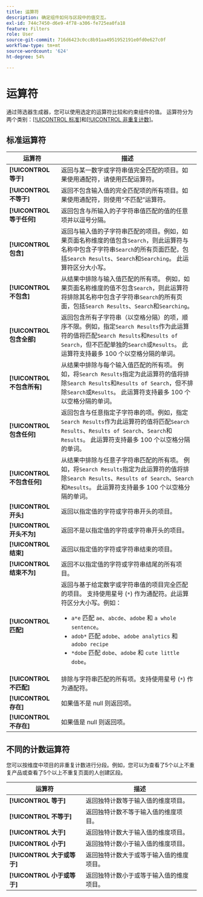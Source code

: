 ```yaml
---
title: 运算符
description: 确定组件如何与区段中的值交互。
exl-id: 744c7450-d6e9-4f78-a306-fe725ea0fa18
feature: Filters
role: User
source-git-commit: 716d6423c0cc8b91aa4951952191e0fd0e627c0f
workflow-type: tm+mt
source-wordcount: '624'
ht-degree: 54%

---
```


# 运算符

通过筛选器生成器，您可以使用选定的运算符比较和约束组件的值。 运算符分为两个类别：[[!UICONTROL 标准]](#standard-operators)和[[!UICONTROL 非重复计数]](#distinct-count-operators)。

## 标准运算符

| 运算符 | 描述 |
| --- | --- |
| **[!UICONTROL 等于]** | 返回与某一数字或字符串值完全匹配的项目。如果使用通配符，请使用匹配运算符。 |
| **[!UICONTROL 不等于]** | 返回不包含输入值的完全匹配项的所有项目。如果使用通配符，则使用“不匹配”运算符。 |
| **[!UICONTROL 等于任何]** | 返回包含与所输入的子字符串值匹配的值的任意项并以逗号分隔。 |
| **[!UICONTROL 包含]** | 返回与输入值的子字符串匹配的项目。例如，如果页面名称维度的值包含`Search`，则此运算符与名称中包含子字符串`Search`的所有页面匹配，包括`Search Results`、`Search`和`Searching`。 此运算符区分大小写。 |
| **[!UICONTROL 不包含]** | 从结果中排除与输入值匹配的所有项。 例如，如果页面名称维度的值不包含`Search`，则此运算符将排除其名称中包含子字符串`Search`的所有页面，包括`Search Results`、`Search`和`Searching`。 |
| **[!UICONTROL 包含全部]** | 返回包含所有子字符串（以空格分隔）的项，顺序不限。例如，指定`Search Results`作为此运算符的值将匹配`Search Results`和`Results of Search`，但不匹配单独的`Search`或`Results`。 此运算符支持最多 100 个以空格分隔的单词。 |
| **[!UICONTROL 不包含所有]** | 从结果中排除与每个输入值匹配的所有项。 例如，将`Search Results`指定为此运算符的值将排除`Search Results`和`Results of Search`，但不排除`Search`或`Results`。 此运算符支持最多 100 个以空格分隔的单词。 |
| **[!UICONTROL 包含任何]** | 返回包含与任意指定子字符串的项。例如，指定`Search Results`作为此运算符的值将匹配`Search Results`、`Results of Search`、`Search`和`Results`。 此运算符支持最多 100 个以空格分隔的单词。 |
| **[!UICONTROL 不包含任何]** | 从结果中排除与任意子字符串匹配的所有项。 例如，将`Search Results`指定为此运算符的值将排除`Search Results`、`Results of Search`、`Search`和`Results`。 此运算符支持最多 100 个以空格分隔的单词。 |
| **[!UICONTROL 开头]** | 返回以指定值的字符或字符串开头的项目。 |
| **[!UICONTROL 开头不为]** | 返回不是以指定值的字符或字符串开头的项目。 |
| **[!UICONTROL 结束]** | 返回以指定值的字符或字符串结束的项目。 |
| **[!UICONTROL 结束不为]** | 返回不以指定值的字符或字符串结尾的所有项目。 |
| **[!UICONTROL 匹配]** | 返回与基于给定数字或字符串值的项目完全匹配的项目。 支持使用星号 (`*`) 作为通配符。此运算符区分大小写。例如：<ul><li>`a*e` 匹配 `ae`、`abcde`、`adobe` 和 `a whole sentence`。</li><li>`adob*` 匹配 `adobe`、`adobe analytics` 和 `adobo recipe`</li><li>`*dobe` 匹配 `dobe`、`adobe` 和 `cute little dobe`。</li></ul> |
| **[!UICONTROL 不匹配]** | 排除与字符串匹配的所有项。支持使用星号 (`*`) 作为通配符。 |
| **[!UICONTROL 存在]** | 如果值不是 null 则返回项。 |
| **[!UICONTROL 不存在]** | 如果值是 null 则返回项。 |

## 不同的计数运算符

您可以按维度中项目的非重复计数进行分段。例如，您可以为查看了5个以上不重复产品或查看了5个以上不重复页面的人创建区段。

| 运算符 | 描述 |
| --- | --- |
| **[!UICONTROL 等于]** | 返回独特计数等于输入值的维度项目。 |
| **[!UICONTROL 不等于]** | 返回独特计数不等于输入值的维度项目。 |
| **[!UICONTROL 大于]** | 返回独特计数大于输入值的维度项目。 |
| **[!UICONTROL 小于]** | 返回独特计数小于输入值的维度项目。 |
| **[!UICONTROL 大于或等于]** | 返回独特计数大于或等于输入值的维度项目。 |
| **[!UICONTROL 小于或等于]** | 返回独特计数小于或等于输入值的维度项目。 |
